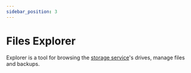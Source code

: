 ```yaml
---
sidebar_position: 3
---
```


# Files Explorer

Explorer is a tool for browsing the [storage service](../services/storage.md)'s drives, manage files and backups.

